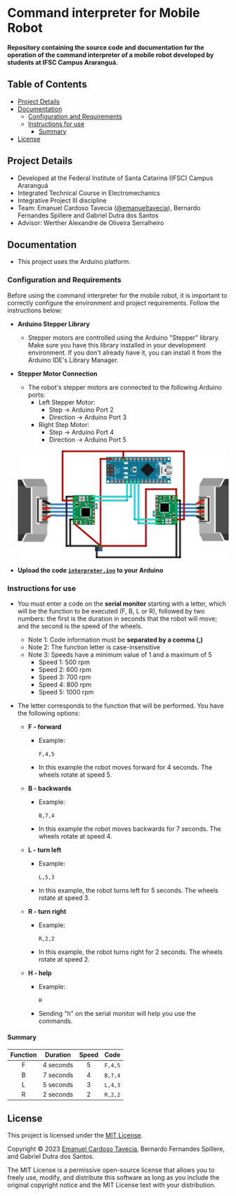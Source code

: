 # Command interpreter for Mobile Robot

**Repository containing the source code and documentation for the operation of the command interpreter of a mobile robot developed by students at IFSC Campus Araranguá.**

## Table of Contents

- [Project Details](#project-details)
- [Documentation](#documentation)
  - [Configuration and Requirements](#configuration-and-requirements)
  - [Instructions for use](#instructions-for-use)
    - [Summary](#summary)
- [License](#license)

## Project Details
- Developed at the Federal Institute of Santa Catarina (IFSC) Campus Araranguá
- Integrated Technical Course in Electromechanics
- Integrative Project III discipline
- Team: Emanuel Cardoso Tavecia ([@emanueltavecia](https://github.com/emanueltavecia)), Bernardo Fernandes Spillere and Gabriel Dutra dos Santos
- Advisor: Werther Alexandre de Oliveira Serralheiro

## Documentation

- This project uses the Arduino platform.

### Configuration and Requirements

Before using the command interpreter for the mobile robot, it is important to correctly configure the environment and project requirements. Follow the instructions below:

- **Arduino Stepper Library**
  - Stepper motors are controlled using the Arduino "Stepper" library. Make sure you have this library installed in your development environment. If you don't already have it, you can install it from the Arduino IDE's Library Manager.

- **Stepper Motor Connection**
  - The robot's stepper motors are connected to the following Arduino ports:
    - Left Stepper Motor:
      - Step → Arduino Port 2
      - Direction → Arduino Port 3
    - Right Step Motor:
      - Step → Arduino Port 4
      - Direction → Arduino Port 5
  
  ![Schematic representation of connections.](.github/schematic-representation.png "Schematic representation of connections")

- **Upload the code [`interpreter.ino`](interpreter.ino) to your Arduino**

### Instructions for use

- You must enter a code on the **serial monitor** starting with a letter, which will be the function to be executed (F, B, L or R), followed by two numbers: the first is the duration in seconds that the robot will move; and the second is the speed of the wheels.
  - Note 1: Code information must be **separated by a comma (,)**
  - Note 2: The function letter is case-insensitive
  - Note 3: Speeds have a minimum value of 1 and a maximum of 5
    - Speed 1: 500 rpm
    - Speed 2: 600 rpm
    - Speed 3: 700 rpm
    - Speed 4: 800 rpm
    - Speed 5: 1000 rpm

- The letter corresponds to the function that will be performed. You have the following options:

  - **F - forward**
    - Example:
      ```
      F,4,5
      ```
    - In this example the robot moves forward for 4 seconds. The wheels rotate at speed 5.

  - **B - backwards**
    - Example:
      ```
      B,7,4
      ```
    - In this example the robot moves backwards for 7 seconds. The wheels rotate at speed 4.

  - **L - turn left**
    - Example:
      ```
      L,5,3
      ```
    - In this example, the robot turns left for 5 seconds. The wheels rotate at speed 3.

  - **R - turn right**
    - Example:
      ```
      R,2,2
      ```
    - In this example, the robot turns right for 2 seconds. The wheels rotate at speed 2.

  - **H - help**
    - Example:
      ```
      H
      ```
    - Sending "h" on the serial monitor will help you use the commands.

#### Summary

| Function | Duration | Speed | Code |
| :---: | :---: | :---: | :---: |
| F | 4 seconds | 5 | `F,4,5` |
| B | 7 seconds | 4 | `B,7,4` |
| L | 5 seconds | 3 | `L,4,3` |
| R | 2 seconds | 2 | `R,2,2` |

## License

This project is licensed under the [MIT License](LICENSE).

Copyright © 2023 [Emanuel Cardoso Tavecia](https://github.com/emanueltavecia), Bernardo Fernandes Spillere, and Gabriel Dutra dos Santos.

The MIT License is a permissive open-source license that allows you to freely use, modify, and distribute this software as long as you include the original copyright notice and the MIT License text with your distribution.
